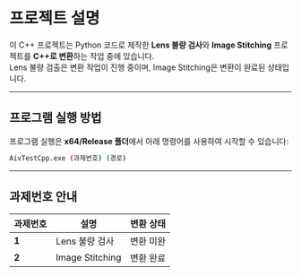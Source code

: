 # **프로젝트 설명**

이 C++ 프로젝트는 Python 코드로 제작한 **Lens 불량 검사**와 **Image Stitching** 프로젝트를 **C++로 변환**하는 작업 중에 있습니다.  
Lens 불량 검출은 변환 작업이 진행 중이며, Image Stitching은 변환이 완료된 상태입니다.

---

## **프로그램 실행 방법**

프로그램 실행은 **x64/Release 폴더**에서 아래 명령어를 사용하여 시작할 수 있습니다:

```bash
AivTestCpp.exe (과제번호) (경로)
```

---

## **과제번호 안내**

| **과제번호** | **설명**                        | **변환 상태** |
|--------------|----------------------------------|-------------------|
| **1**        | Lens 불량 검사                  | 변환 미완             |
| **2**        | Image Stitching                 | 변환 완료             |
